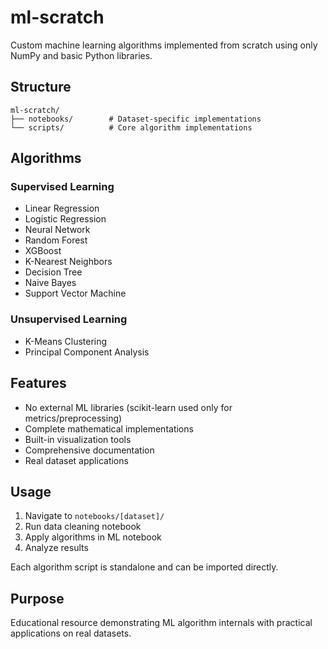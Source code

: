 # ml-scratch

Custom machine learning algorithms implemented from scratch using only NumPy and basic Python libraries.

## Structure

```
ml-scratch/
├── notebooks/        # Dataset-specific implementations
└── scripts/          # Core algorithm implementations
```

## Algorithms

### Supervised Learning
- Linear Regression
- Logistic Regression  
- Neural Network
- Random Forest
- XGBoost
- K-Nearest Neighbors
- Decision Tree
- Naive Bayes
- Support Vector Machine

### Unsupervised Learning
- K-Means Clustering
- Principal Component Analysis

## Features

- No external ML libraries (scikit-learn used only for metrics/preprocessing)
- Complete mathematical implementations
- Built-in visualization tools
- Comprehensive documentation
- Real dataset applications

## Usage

1. Navigate to `notebooks/[dataset]/`
2. Run data cleaning notebook
3. Apply algorithms in ML notebook
4. Analyze results

Each algorithm script is standalone and can be imported directly.

## Purpose

Educational resource demonstrating ML algorithm internals with practical applications on real datasets.